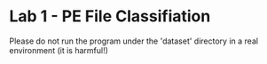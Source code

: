 # Lab 1 - PE File Classifiation

Please do not run the program under the 'dataset' directory in a real environment (it is harmful!)